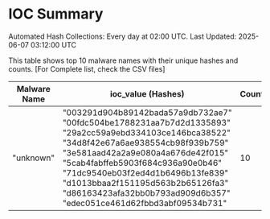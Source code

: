 # IOC Summary

Automated Hash Collections: Every day at 02:00 UTC. Last Updated: 2025-06-07 03:12:00 UTC

This table shows top 10 malware names with their unique hashes and counts. [For Complete list, check the CSV files]

| Malware Name | ioc_value (Hashes) | Count |
|--------------|--------------------|-------|
|  "unknown" |  "003291d904b89142bada57a9db732ae7"<br> "00fdc504be1788231aa7b7d2d1335893"<br> "29a2cc59a9ebd334103ce146bca38522"<br> "34d8f42e67a6ae938554cb98f939b759"<br> "3e581aad42a2a9e080a4a676de42f015"<br> "5cab4fabffeb5903f684c936a90e0b46"<br> "71dc9540eb03f2ed4d1b6496b13fe839"<br> "d1013bbaa2f151195d563b2b65126fa3"<br> "d86163423afa32bb0b793ad909d6b357"<br> "edec051ce461d62fbbd3abf09534b731" | 10 |